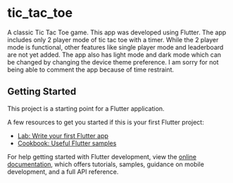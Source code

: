 # tic_tac_toe

A classic Tic Tac Toe game.
This app was developed using Flutter.
The app includes only 2 player mode of tic tac toe with a timer.
While the 2 player mode is functional, other features like single player  mode and leaderboard are not yet added.
The app also has light mode and dark mode which can be changed by changing the device theme preference.
I am sorry for not being able to comment the app because of time restraint. 


## Getting Started

This project is a starting point for a Flutter application.

A few resources to get you started if this is your first Flutter project:

- [Lab: Write your first Flutter app](https://docs.flutter.dev/get-started/codelab)
- [Cookbook: Useful Flutter samples](https://docs.flutter.dev/cookbook)

For help getting started with Flutter development, view the
[online documentation](https://docs.flutter.dev/), which offers tutorials,
samples, guidance on mobile development, and a full API reference.
